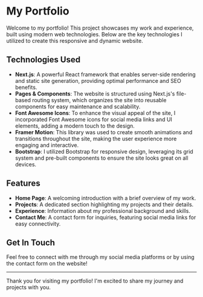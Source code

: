 # My Portfolio 

Welcome to my portfolio! This project showcases my work and experience, built using modern web technologies. Below are the key technologies I utilized to create this responsive and dynamic website.

## Technologies Used

- **Next.js**: A powerful React framework that enables server-side rendering and static site generation, providing optimal performance and SEO benefits.
- **Pages & Components**: The website is structured using Next.js's file-based routing system, which organizes the site into reusable components for easy maintenance and scalability.
- **Font Awesome Icons**: To enhance the visual appeal of the site, I incorporated Font Awesome icons for social media links and UI elements, adding a modern touch to the design.
- **Framer Motion**: This library was used to create smooth animations and transitions throughout the site, making the user experience more engaging and interactive.
- **Bootstrap**: I utilized Bootstrap for responsive design, leveraging its grid system and pre-built components to ensure the site looks great on all devices.

## Features

- **Home Page**: A welcoming introduction with a brief overview of my work.
- **Projects**: A dedicated section highlighting my projects and their details.
- **Experience**: Information about my professional background and skills.
- **Contact Me**: A contact form for inquiries, featuring social media links for easy connectivity.

## Get In Touch

Feel free to connect with me through my social media platforms or by using the contact form on the website!

---

Thank you for visiting my portfolio! I'm excited to share my journey and projects with you.
